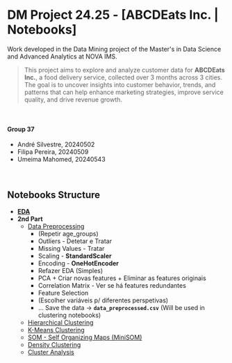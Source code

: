 # DM Project 24.25 - [ABCDEats Inc. | Notebooks]

Work developed in the Data Mining project of the Master's in Data Science and Advanced Analytics at NOVA IMS.

> This project aims to explore and analyze customer data for **ABCDEats Inc.**, a food delivery service, collected over 3 months across 3 cities. The goal is to uncover insights into customer behavior, trends, and patterns that can help enhance marketing strategies, improve service quality, and drive revenue growth.

<br>

#### Group 37

  - André Silvestre, 20240502
  - Filipa Pereira, 20240509
  - Umeima Mahomed, 20240543
  
<br>

## **Notebooks Structure**

- [**EDA**](./DM2425_Part1_37.ipynb)
- **2nd Part**
  - [Data Preprocessing](./DM2425_Part2_37_01.ipynb)
    - (Repetir age_groups)
    - Outliers - Detetar e Tratar
    - Missing Values - Tratar
    - Scaling - **StandardScaler**
    - Encoding - **OneHotEncoder**
    - Refazer EDA (Simples)
    - PCA + Criar novas features + Eliminar as features originais
    - Correlation Matrix - Ver se há features redundantes 
    - Feature Selection
    - (Escolher variáveis p/ diferentes perspetivas)
    - ... Save the data -> **`data_preprocessed.csv`** (Will be used in clustering notebooks)
  - [Hierarchical Clustering](./DM2425_Part2_37_02.ipynb)
  - [K-Means Clustering](./DM2425_Part2_37_03.ipynb)
  - [SOM - Self Organizing Maps (MiniSOM)](./DM2425_Part2_37_04.ipynb)
  - [Density Clustering](./DM2425_Part2_37_05.ipynb)
  - [Cluster Analysis](./DM2425_Part2_37_06.ipynb)